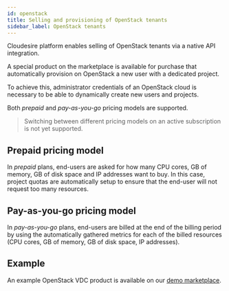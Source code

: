 ```yaml
---
id: openstack
title: Selling and provisioning of OpenStack tenants
sidebar_label: OpenStack tenants
---
```


Cloudesire platform enables selling of OpenStack tenants via a native API
integration.

A special product on the marketplace is available for purchase that
automatically provision on OpenStack a new user with a dedicated project.

To achieve this, administrator credentials of an OpenStack cloud is necessary to
be able to dynamically create new users and projects.

Both *prepaid* and *pay-as-you-go* pricing models are supported.

> Switching between different pricing models on an active subscription is not yet supported.

## Prepaid pricing model

In *prepaid* plans, end-users are asked for how many CPU cores, GB of memory, GB
of disk space and IP addresses want to buy. In this case, project quotas are
automatically setup to ensure that the end-user will not request too many
resources.

## Pay-as-you-go pricing model

In *pay-as-you-go* plans, end-users are billed at the end of the billing period
by using the automatically gathered metrics for each of the billed resources
(CPU cores, GB of memory, GB of disk space, IP addresses).

## Example

An example OpenStack VDC product is available on our [demo marketplace](https://demo.cloudesire.com/2410/iaas/openstack-vdc).
